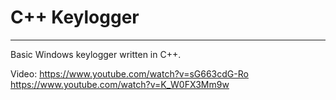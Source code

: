 # C++ Keylogger 
---
Basic Windows keylogger written in C++.

Video:
https://www.youtube.com/watch?v=sG663cdG-Ro
https://www.youtube.com/watch?v=K_W0FX3Mm9w
